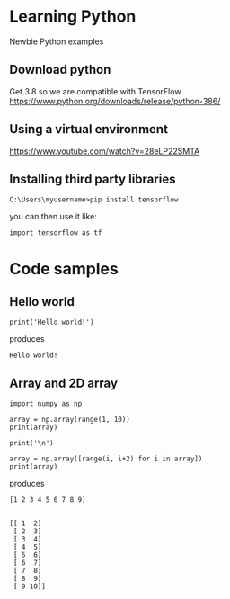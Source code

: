 # Learning Python
Newbie Python examples

## Download python

Get 3.8 so we are compatible with TensorFlow
https://www.python.org/downloads/release/python-386/

## Using a virtual environment

https://www.youtube.com/watch?v=28eLP22SMTA

## Installing third party libraries

`C:\Users\myusername>pip install tensorflow`


you can then use it like:

```
import tensorflow as tf
```

# Code samples

## Hello world

```
print('Hello world!')
```

produces

```
Hello world!
```

## Array and 2D array

```
import numpy as np

array = np.array(range(1, 10))
print(array)

print('\n')

array = np.array([range(i, i+2) for i in array])
print(array)
```

produces

```
[1 2 3 4 5 6 7 8 9]


[[ 1  2]
 [ 2  3]
 [ 3  4]
 [ 4  5]
 [ 5  6]
 [ 6  7]
 [ 7  8]
 [ 8  9]
 [ 9 10]]
```
